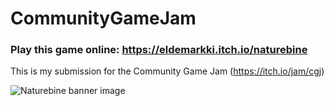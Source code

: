 # CommunityGameJam

### Play this game online: https://eldemarkki.itch.io/naturebine

This is my submission for the Community Game Jam (https://itch.io/jam/cgj)

![Naturebine banner image](https://i.imgur.com/Wj906zo.png)
